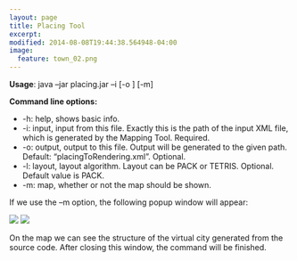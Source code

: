 ```yaml
---
layout: page
title: Placing Tool
excerpt: 
modified: 2014-08-08T19:44:38.564948-04:00
image:
  feature: town_02.png
---
```


**Usage**: java –jar placing.jar –i <inputFile> [-o <outputFile>] [-m]  

**Command line options:**  

* -h: help, shows basic info.  
* -i: input, input from this file. Exactly this is the path of the input XML file, which is generated by the Mapping Tool. Required.  
* -o: output, output to this file. Output will be generated to the given path. Default: “placingToRendering.xml”. Optional.  
* -l: layout, layout algorithm. Layout can be PACK or TETRIS. Optional. Default value is PACK.   
* -m: map, whether or not the map should be shown.  

If we use the –m option, the following popup window will appear:   

<img src="{{ site.url }}/images/placing_map_example.png"/>
<img src="{{ site.url }}/images/placing_map_exmaple.png"/><br/>
 
On the map we can see the structure of the virtual city generated from the source code. After closing this window, the command will be finished. 

